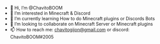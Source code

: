 - 👋 Hi, I’m @ChavitoBOOM
- 👀 I’m interested in Minecraft & Discord
- 🌱 I’m currently learning How to do Minecraft plugins or Discords Bots 
- 💞️ I’m looking to collaborate on Minecraft Server or Minecraft plugins
- 📫 How to reach me: chavitogijon@gmail.com or discord: ChavitoBOOM#2005

<!---
ChavitoBOOM/ChavitoBOOM is a ✨ special ✨ repository because its `README.md` (this file) appears on your GitHub profile.
You can click the Preview link to take a look at your changes.
--->
